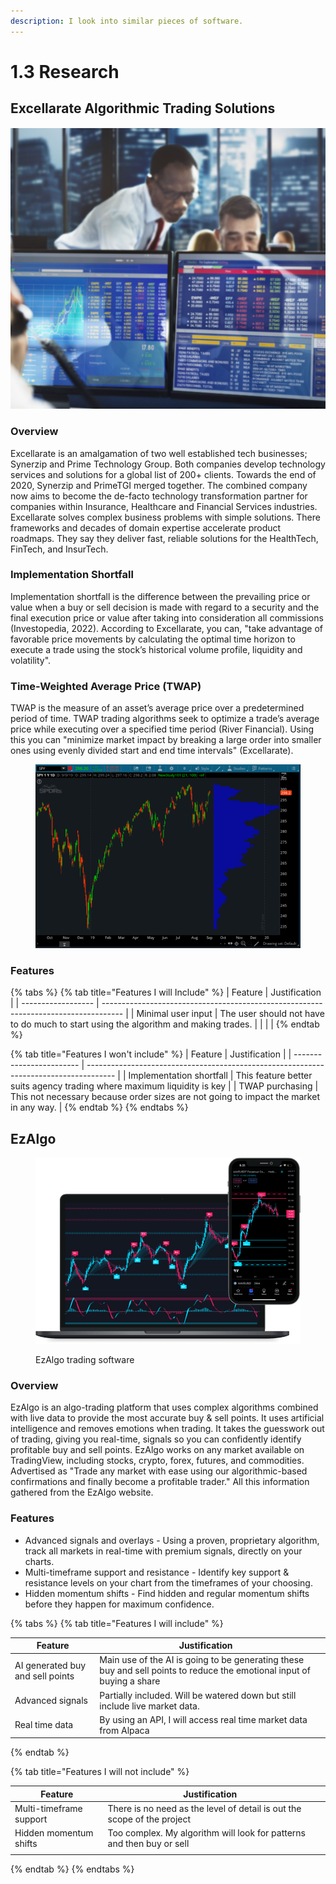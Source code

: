 ```yaml
---
description: I look into similar pieces of software.
---
```


# 1.3 Research

## Excellarate Algorithmic Trading Solutions

![](<../.gitbook/assets/image (2) (1).png>)

### Overview

Excellarate is an amalgamation of two well established tech businesses; Synerzip and Prime Technology Group. Both companies develop technology services and solutions for a global list of  200+ clients. Towards the end of 2020, Synerzip and PrimeTGI merged together. The combined company now aims to become the de-facto technology transformation partner for companies within Insurance, Healthcare and Financial Services industries. Excellarate solves complex business problems with simple solutions. There frameworks and decades of domain expertise accelerate product roadmaps. They say they deliver fast, reliable solutions for the HealthTech, FinTech, and InsurTech.

### Implementation Shortfall

Implementation shortfall is the difference between the prevailing price or value when a buy or sell decision is made with regard to a security and the final execution price or value after taking into consideration all commissions (Investopedia, 2022). According to Excellarate, you can, "take advantage of favorable price movements by calculating the optimal time horizon to execute a trade using the stock’s historical volume profile, liquidity and volatility".

### Time-Weighted Average Price (TWAP)

TWAP is the measure of an asset’s average price over a predetermined period of time. TWAP trading algorithms seek to optimize a trade’s average price while executing over a specified time period (River Financial). Using this you can "minimize market impact by breaking a large order into smaller ones using evenly divided start and end time intervals" (Excellarate).

<figure><img src="../.gitbook/assets/image (1) (2).png" alt=""><figcaption></figcaption></figure>

### Features

{% tabs %}
{% tab title="Features I will Include" %}
| Feature            | Justification                                                                       |
| ------------------ | ----------------------------------------------------------------------------------- |
| Minimal user input | The user should not have to do much to start using the algorithm and making trades. |
|                    |                                                                                     |
{% endtab %}

{% tab title="Features I won't include" %}
| Feature                  | Justification                                                                         |
| ------------------------ | ------------------------------------------------------------------------------------- |
| Implementation shortfall | This feature better suits agency trading where maximum liquidity is key               |
| TWAP purchasing          | This not necessary because order sizes are not going to impact the market in any way. |
{% endtab %}
{% endtabs %}

## EzAlgo

<figure><img src="../.gitbook/assets/image (2).png" alt=""><figcaption><p>EzAlgo trading software</p></figcaption></figure>

### Overview

EzAlgo is an algo-trading platform that uses complex algorithms combined with live data to provide the most accurate buy & sell points. It uses artificial intelligence and removes emotions when trading. It takes the guesswork out of trading, giving you real-time, signals so you can confidently identify profitable buy and sell points. EzAlgo works on any market available on TradingView, including stocks, crypto, forex, futures, and commodities. Advertised as "Trade any market with ease using our algorithmic-based confirmations and finally become a profitable trader." All this information gathered from the EzAlgo website.

### Features

* Advanced signals and overlays - Using a proven, proprietary algorithm, track all markets in real-time with premium signals, directly on your charts.
* Multi-timeframe support and resistance - Identify key support & resistance levels on your chart from the timeframes of your choosing.
* Hidden momentum shifts - Find hidden and regular momentum shifts before they happen for maximum confidence.

{% tabs %}
{% tab title="Features I will include" %}
<table><thead><tr><th>Feature</th><th>Justification</th><th data-hidden></th></tr></thead><tbody><tr><td>AI generated buy and sell points</td><td>Main use of the AI is going to be generating these buy and sell points to reduce the emotional input of buying a share</td><td></td></tr><tr><td>Advanced signals</td><td>Partially included. Will be watered down but still include live market data.</td><td></td></tr><tr><td>Real time data</td><td>By using an API, I will access real time market data from Alpaca</td><td></td></tr></tbody></table>
{% endtab %}

{% tab title="Features I will not include" %}
<table><thead><tr><th>Feature</th><th>Justification</th><th data-hidden></th></tr></thead><tbody><tr><td>Multi-timeframe support</td><td>There is no need as the level of detail is out the scope of the project</td><td></td></tr><tr><td>Hidden momentum shifts</td><td>Too complex. My algorithm will look for patterns and then buy or sell</td><td></td></tr><tr><td></td><td></td><td></td></tr></tbody></table>
{% endtab %}
{% endtabs %}
